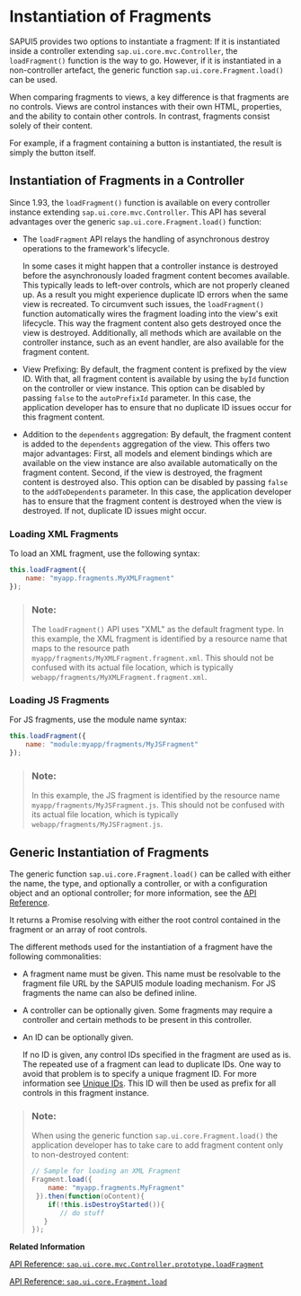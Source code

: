 <!-- loio04129b2798c447368f4c8922c3c33cd7 -->

# Instantiation of Fragments

SAPUI5 provides two options to instantiate a fragment: If it is instantiated inside a controller extending `sap.ui.core.mvc.Controller`, the `loadFragment()` function is the way to go. However, if it is instantiated in a non-controller artefact, the generic function `sap.ui.core.Fragment.load()` can be used.

When comparing fragments to views, a key difference is that fragments are no controls. Views are control instances with their own HTML, properties, and the ability to contain other controls. In contrast, fragments consist solely of their content.

For example, if a fragment containing a button is instantiated, the result is simply the button itself.



<a name="loio04129b2798c447368f4c8922c3c33cd7__section_lby_wsx_lqb"/>

## Instantiation of Fragments in a Controller

Since 1.93, the `loadFragment()` function is available on every controller instance extending `sap.ui.core.mvc.Controller`. This API has several advantages over the generic `sap.ui.core.Fragment.load()` function:

-   The `loadFragment` API relays the handling of asynchronous destroy operations to the framework's lifecycle.

    In some cases it might happen that a controller instance is destroyed before the asynchronously loaded fragment content becomes available. This typically leads to left-over controls, which are not properly cleaned up. As a result you might experience duplicate ID errors when the same view is recreated. To circumvent such issues, the `loadFragment()` function automatically wires the fragment loading into the view's exit lifecycle. This way the fragment content also gets destroyed once the view is destroyed. Additionally, all methods which are available on the controller instance, such as an event handler, are also available for the fragment content.

-   View Prefixing: By default, the fragment content is prefixed by the view ID. With that, all fragment content is available by using the `byId` function on the controller or view instance. This option can be disabled by passing `false` to the `autoPrefixId` parameter. In this case, the application developer has to ensure that no duplicate ID issues occur for this fragment content.

-   Addition to the `dependents` aggregation: By default, the fragment content is added to the `dependents` aggregation of the view. This offers two major advantages: First, all models and element bindings which are available on the view instance are also available automatically on the fragment content. Second, if the view is destroyed, the fragment content is destroyed also. This option can be disabled by passing `false` to the `addToDependents` parameter. In this case, the application developer has to ensure that the fragment content is destroyed when the view is destroyed. If not, duplicate ID issues might occur.




### Loading XML Fragments

To load an XML fragment, use the following syntax:

```js
this.loadFragment({
    name: "myapp.fragments.MyXMLFragment"
});
```

> ### Note:  
> The `loadFragment()` API uses "XML" as the default fragment type. In this example, the XML fragment is identified by a resource name that maps to the resource path `myapp/fragments/MyXMLFragment.fragment.xml`. This should not be confused with its actual file location, which is typically `webapp/fragments/MyXMLFragment.fragment.xml`.



### Loading JS Fragments

For JS fragments, use the module name syntax:

```js
this.loadFragment({
    name: "module:myapp/fragments/MyJSFragment"
});
```

> ### Note:  
> In this example, the JS fragment is identified by the resource name `myapp/fragments/MyJSFragment.js`. This should not be confused with its actual file location, which is typically `webapp/fragments/MyJSFragment.js`.



<a name="loio04129b2798c447368f4c8922c3c33cd7__section_wcr_5sx_lqb"/>

## Generic Instantiation of Fragments

The generic function `sap.ui.core.Fragment.load()` can be called with either the name, the type, and optionally a controller, or with a configuration object and an optional controller; for more information, see the [API Reference](https://ui5.sap.com/#/api/sap.ui.core.Fragment/methods/sap.ui.core.Fragment.load). 

It returns a Promise resolving with either the root control contained in the fragment or an array of root controls.

The different methods used for the instantiation of a fragment have the following commonalities:

-   A fragment name must be given. This name must be resolvable to the fragment file URL by the SAPUI5 module loading mechanism. For JS fragments the name can also be defined inline.
-   A controller can be optionally given. Some fragments may require a controller and certain methods to be present in this controller.
-   An ID can be optionally given.

    If no ID is given, any control IDs specified in the fragment are used as is. The repeated use of a fragment can lead to duplicate IDs. One way to avoid that problem is to specify a unique fragment ID. For more information see [Unique IDs](unique-ids-5da591c.md). This ID will then be used as prefix for all controls in this fragment instance.


> ### Note:  
> When using the generic function `sap.ui.core.Fragment.load()` the application developer has to take care to add fragment content only to non-destroyed content:
> 
> ```js
> // Sample for loading an XML Fragment
> Fragment.load({
>     name: "myapp.fragments.MyFragment"
>  }).then(function(oContent){
>     if(!this.isDestroyStarted()){
>        // do stuff
>    }
> });
> ```

**Related Information**  


[API Reference: `sap.ui.core.mvc.Controller.prototype.loadFragment`](https://ui5.sap.com/#/api/sap.ui.core.mvc.Controller/methods/loadFragment)

[API Reference: `sap.ui.core.Fragment.load`](https://ui5.sap.com/#/api/sap.ui.core.Fragment/methods/sap.ui.core.Fragment.load)

